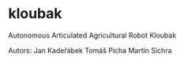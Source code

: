 # kloubak
Autonomous Articulated Agricultural Robot Kloubak

Autors:
Jan Kadeřábek
Tomáš Pícha
Martin Sichra

